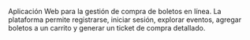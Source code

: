 Aplicación Web para la gestión de compra de boletos en línea.
La plataforma permite registrarse, iniciar sesión, explorar eventos, agregar boletos a un carrito y generar un ticket de compra detallado.
